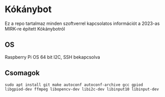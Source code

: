 # Kókánybot

Ez a repo tartalmaz minden szoftverrel kapcsolatos információt a 2023-as MIRK-re épített Kókánybotról

## OS

Raspberry Pi OS 64 bit
I2C, SSH bekapcsolva

## Csomagok
```
sudo apt install git make autoconf autoconf-archive gcc gpiod libgpiod-dev ffmpeg libopencv-dev libi2c-dev libinput10 libinput-dev
```
